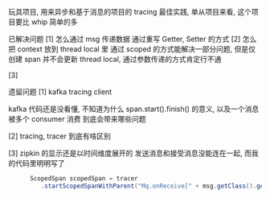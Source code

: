 玩具项目, 用来异步和基于消息的项目的 tracing 最佳实践, 单从项目来看, 这个项目要比 whip 
简单的多


已解决问题
[1] 怎么通过 msg 传递数据
    通过重写 Getter, Setter 的方式
[2] 怎么把 context 放到 thread local 里
通过 scoped 的方式能解决一部分问题, 但是仅创建 span 并不会更新 thread local, 通过参数传递的方式肯定行不通

[3]  
 
遗留问题
[1] kafka tracing client

kafka 代码还是没看懂, 不知道为什么 span.start().finish() 的意义, 以及一个消息被多个 consumer 消费
到底会带来哪些问题

[2] tracing, tracer 到底有啥区别

[3] zipkin 的显示还是以时间维度展开的
发送消息和接受消息没能连在一起, 而我的代码里明明写了 

```java
      ScopedSpan scopedSpan = tracer
         .startScopedSpanWithParent("Mq.onReceive[" + msg.getClass().getSimpleName() + "]", result.context());
```

